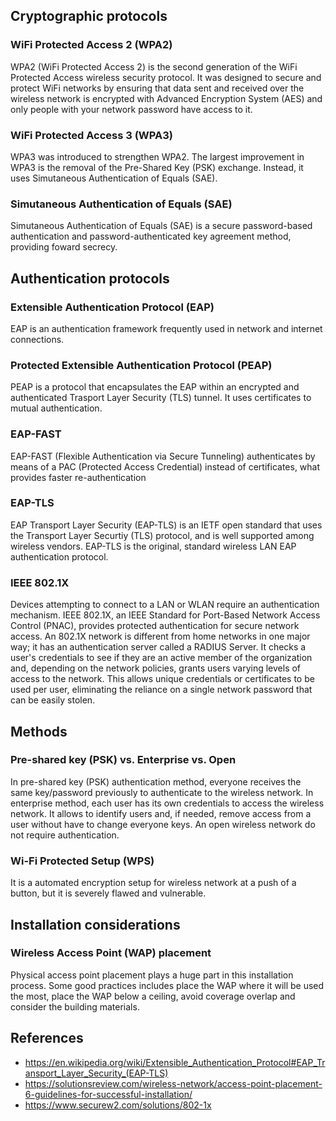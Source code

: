 ## Cryptographic protocols
### WiFi Protected Access 2 (WPA2)
WPA2 (WiFi Protected Access 2) is the second generation of the WiFi Protected Access wireless security protocol. It was designed to secure and protect WiFi networks by ensuring that data sent and received over the wireless network is encrypted with Advanced Encryption System (AES) and only people with your network password have access to it.
### WiFi Protected Access 3 (WPA3)
WPA3 was introduced to strengthen WPA2. The largest improvement in WPA3 is the removal of the Pre-Shared Key (PSK) exchange. Instead, it uses Simutaneous Authentication of Equals (SAE).
### Simutaneous Authentication of Equals (SAE)
Simutaneous Authentication of Equals (SAE) is a secure password-based authentication and password-authenticated key agreement method, providing foward secrecy.

## Authentication protocols
### Extensible Authentication Protocol (EAP)
EAP is an authentication framework frequently used in network and internet connections.
### Protected Extensible Authentication Protocol (PEAP)
PEAP is a protocol that encapsulates the EAP within an encrypted and authenticated Trasport Layer Security (TLS) tunnel. It uses certificates to mutual authentication.
### EAP-FAST
EAP-FAST (Flexible Authentication via Secure Tunneling) authenticates by means of a PAC (Protected Access Credential) instead of certificates, what provides faster re-authentication
### EAP-TLS
EAP Transport Layer Security (EAP-TLS) is an IETF open standard that uses the Transport Layer Securtiy (TLS) protocol, and is well supported among wireless vendors. EAP-TLS is the original, standard wireless LAN EAP authentication protocol.
### IEEE 802.1X
Devices attempting to connect to a LAN or WLAN require an authentication mechanism. IEEE 802.1X, an IEEE Standard for Port-Based Network Access Control (PNAC), provides protected authentication for secure network access. An 802.1X network is different from home networks in one major way; it has an authentication server called a RADIUS Server. It checks a user's credentials to see if they are an active member of the organization and, depending on the network policies, grants users varying levels of access to the network. This allows unique credentials or certificates to be used per user, eliminating the reliance on a single network password that can be easily stolen.

## Methods
### Pre-shared key (PSK) vs. Enterprise vs. Open
In pre-shared key (PSK) authentication method, everyone receives the same key/password previously to authenticate to the wireless network. In enterprise method, each user has its own credentials to access the wireless network. It allows to identify users and, if needed, remove access from a user without have to change everyone keys. An open wireless network do not require authentication.
### Wi-Fi Protected Setup (WPS)
It is a automated encryption setup for wireless network at a push of a button, but it is severely flawed and vulnerable.

## Installation considerations
### Wireless Access Point (WAP) placement
Physical access point placement plays a huge part in this installation process. Some good practices includes place the WAP where it will be used the most, place the WAP below a ceiling, avoid coverage overlap and consider the building materials.


## References
- https://en.wikipedia.org/wiki/Extensible_Authentication_Protocol#EAP_Transport_Layer_Security_(EAP-TLS)
- https://solutionsreview.com/wireless-network/access-point-placement-6-guidelines-for-successful-installation/
- https://www.securew2.com/solutions/802-1x
